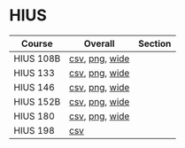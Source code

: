 # HIUS

| Course | Overall | Section |
| ------ | ------- | ------- |
| HIUS 108B | [csv](https://github.com/UCSD-Historical-Enrollment-Data/2025Winter/blob/main/overall/HIUS%20108B.csv), [png](https://raw.githubusercontent.com/UCSD-Historical-Enrollment-Data/2025Winter/main/plot_overall/HIUS%20108B.png), [wide](https://raw.githubusercontent.com/UCSD-Historical-Enrollment-Data/2025Winter/main/plot_overall_wide/HIUS%20108B.png) |  |
| HIUS 133 | [csv](https://github.com/UCSD-Historical-Enrollment-Data/2025Winter/blob/main/overall/HIUS%20133.csv), [png](https://raw.githubusercontent.com/UCSD-Historical-Enrollment-Data/2025Winter/main/plot_overall/HIUS%20133.png), [wide](https://raw.githubusercontent.com/UCSD-Historical-Enrollment-Data/2025Winter/main/plot_overall_wide/HIUS%20133.png) |  |
| HIUS 146 | [csv](https://github.com/UCSD-Historical-Enrollment-Data/2025Winter/blob/main/overall/HIUS%20146.csv), [png](https://raw.githubusercontent.com/UCSD-Historical-Enrollment-Data/2025Winter/main/plot_overall/HIUS%20146.png), [wide](https://raw.githubusercontent.com/UCSD-Historical-Enrollment-Data/2025Winter/main/plot_overall_wide/HIUS%20146.png) |  |
| HIUS 152B | [csv](https://github.com/UCSD-Historical-Enrollment-Data/2025Winter/blob/main/overall/HIUS%20152B.csv), [png](https://raw.githubusercontent.com/UCSD-Historical-Enrollment-Data/2025Winter/main/plot_overall/HIUS%20152B.png), [wide](https://raw.githubusercontent.com/UCSD-Historical-Enrollment-Data/2025Winter/main/plot_overall_wide/HIUS%20152B.png) |  |
| HIUS 180 | [csv](https://github.com/UCSD-Historical-Enrollment-Data/2025Winter/blob/main/overall/HIUS%20180.csv), [png](https://raw.githubusercontent.com/UCSD-Historical-Enrollment-Data/2025Winter/main/plot_overall/HIUS%20180.png), [wide](https://raw.githubusercontent.com/UCSD-Historical-Enrollment-Data/2025Winter/main/plot_overall_wide/HIUS%20180.png) |  |
| HIUS 198 | [csv](https://github.com/UCSD-Historical-Enrollment-Data/2025Winter/blob/main/overall/HIUS%20198.csv) |  |
